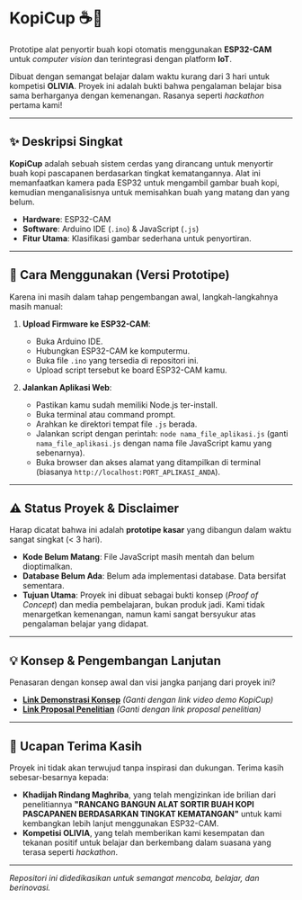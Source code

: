 # KopiCup ☕️📸

Prototipe alat penyortir buah kopi otomatis menggunakan **ESP32-CAM** untuk *computer vision* dan terintegrasi dengan platform **IoT**.

Dibuat dengan semangat belajar dalam waktu kurang dari 3 hari untuk kompetisi **OLIVIA**. Proyek ini adalah bukti bahwa pengalaman belajar bisa sama berharganya dengan kemenangan. Rasanya seperti *hackathon* pertama kami!

---

## ✨ Deskripsi Singkat

**KopiCup** adalah sebuah sistem cerdas yang dirancang untuk menyortir buah kopi pascapanen berdasarkan tingkat kematangannya. Alat ini memanfaatkan kamera pada ESP32 untuk mengambil gambar buah kopi, kemudian menganalisisnya untuk memisahkan buah yang matang dan yang belum.

-   **Hardware**: ESP32-CAM
-   **Software**: Arduino IDE (`.ino`) & JavaScript (`.js`)
-   **Fitur Utama**: Klasifikasi gambar sederhana untuk penyortiran.

---

## 🚀 Cara Menggunakan (Versi Prototipe)

Karena ini masih dalam tahap pengembangan awal, langkah-langkahnya masih manual:

1.  **Upload Firmware ke ESP32-CAM**:
    * Buka Arduino IDE.
    * Hubungkan ESP32-CAM ke komputermu.
    * Buka file `.ino` yang tersedia di repositori ini.
    * Upload script tersebut ke board ESP32-CAM kamu.

2.  **Jalankan Aplikasi Web**:
    * Pastikan kamu sudah memiliki Node.js ter-install.
    * Buka terminal atau command prompt.
    * Arahkan ke direktori tempat file `.js` berada.
    * Jalankan script dengan perintah: `node nama_file_aplikasi.js` (ganti `nama_file_aplikasi.js` dengan nama file JavaScript kamu yang sebenarnya).
    * Buka browser dan akses alamat yang ditampilkan di terminal (biasanya `http://localhost:PORT_APLIKASI_ANDA`).

---

## ⚠️ Status Proyek & Disclaimer

Harap dicatat bahwa ini adalah **prototipe kasar** yang dibangun dalam waktu sangat singkat (< 3 hari).

-   **Kode Belum Matang**: File JavaScript masih mentah dan belum dioptimalkan.
-   **Database Belum Ada**: Belum ada implementasi database. Data bersifat sementara.
-   **Tujuan Utama**: Proyek ini dibuat sebagai bukti konsep (*Proof of Concept*) dan media pembelajaran, bukan produk jadi. Kami tidak menargetkan kemenangan, namun kami sangat bersyukur atas pengalaman belajar yang didapat.

---

## 💡 Konsep & Pengembangan Lanjutan

Penasaran dengan konsep awal dan visi jangka panjang dari proyek ini?

-   [**Link Demonstrasi Konsep**](URL_DEMO_VIDEO_ANDA) *(Ganti dengan link video demo KopiCup)*
-   [**Link Proposal Penelitian**](URL_PROPOSAL_PENELITIAN_ANDA) *(Ganti dengan link proposal penelitian)*

---

## 🙏 Ucapan Terima Kasih

Proyek ini tidak akan terwujud tanpa inspirasi dan dukungan. Terima kasih sebesar-besarnya kepada:

-   **Khadijah Rindang Maghriba**, yang telah mengizinkan ide brilian dari penelitiannya **"RANCANG BANGUN ALAT SORTIR BUAH KOPI PASCAPANEN BERDASARKAN TINGKAT KEMATANGAN"** untuk kami kembangkan lebih lanjut menggunakan ESP32-CAM.
-   **Kompetisi OLIVIA**, yang telah memberikan kami kesempatan dan tekanan positif untuk belajar dan berkembang dalam suasana yang terasa seperti *hackathon*.

---

*Repositori ini didedikasikan untuk semangat mencoba, belajar, dan berinovasi.*

